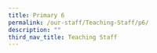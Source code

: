 ```yaml
---
title: Primary 6
permalink: /our-staff/Teaching-Staff/p6/
description: ""
third_nav_title: Teaching Staff
---
```

